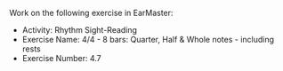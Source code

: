 Work on the following exercise in EarMaster:
- Activity: Rhythm Sight-Reading
- Exercise Name: 4/4 - 8 bars: Quarter, Half & Whole notes - including rests
- Exercise Number: 4.7
